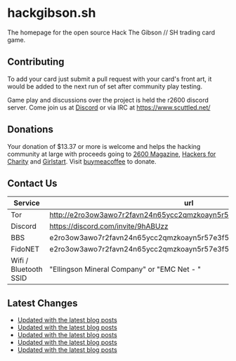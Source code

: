 # hackgibson.sh
The homepage for the open source Hack The Gibson // SH trading card game.


## Contributing

To add your card just submit a pull request with your card's front art, it would be added to the next run of set after community play testing.

Game play and discussions over the project is held the r2600 discord server. Come join us at [Discord](https://discord.com/invite/9hABUzz) or via IRC at https://www.scuttled.net/


## Donations

Your donation of $13.37 or more is welcome and helps the hacking community at large with proceeds going to [2600 Magazine](https://2600.com/), [Hackers for Charity](https://hackersforcharity.org) and [Girlstart](https://girlstart.org).  Visit [buymeacoffee](https://www.buymeacoffee.com/hackgibson.sh) to donate.


## Contact Us

Service | url
-|-
Tor | http://e2ro3ow3awo7r2favn24n65ycc2qmzkoayn5r57e3f56nvjwdcgg32ad.onion
Discord | https://discord.com/invite/9hABUzz
BBS | e2ro3ow3awo7r2favn24n65ycc2qmzkoayn5r57e3f56nvjwdcgg32ad.onion:23
FidoNET | e2ro3ow3awo7r2favn24n65ycc2qmzkoayn5r57e3f56nvjwdcgg32ad.onion:24554
Wifi / Bluetooth SSID | "Ellingson Mineral Company" or "EMC Net - <fidonet address>"

## Latest Changes
<!-- BLOG-POST-LIST:START -->
- [Updated with the latest blog posts](https://github.com/DFW2600/hackgibson.sh/commit/733a97b28d54b2632c7f45ffcd1388519cc40e19)
- [Updated with the latest blog posts](https://github.com/DFW2600/hackgibson.sh/commit/ab73c81a680e175aa41a7b8da79af88a463fb949)
- [Updated with the latest blog posts](https://github.com/DFW2600/hackgibson.sh/commit/07e4d0546e4ec68efa5ce7a7c9cc27949b230205)
- [Updated with the latest blog posts](https://github.com/DFW2600/hackgibson.sh/commit/f1a3c584890a44091eb92341338de098b7a5b7d0)
- [Updated with the latest blog posts](https://github.com/DFW2600/hackgibson.sh/commit/667343ba90c00ff67e6dc26b387d91b03d8fccf5)
<!-- BLOG-POST-LIST:END -->
